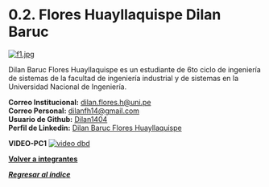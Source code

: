 # 0.2. Flores Huayllaquispe Dilan Baruc

[![f1.jpg](https://i.postimg.cc/Jh3cW5nN/f1.jpg)](https://postimg.cc/GB2sFYvt)

Dilan Baruc Flores Huayllaquispe es un estudiante de 6to ciclo de ingeniería de sistemas de la facultad de ingeniería industrial y de sistemas en la Universidad Nacional de Ingeniería.

**Correo Institucional:** dilan.flores.h@uni.pe\
**Correo Personal:** dilanfh14@gmail.com\
**Usuario de Github:** [Dilan1404](https://github.com/Dilan1404)\
**Perfil de Linkedin:** [Dilan Baruc Flores Huayllaquispe](https://www.linkedin.com/in/dilan-baruc-flores-huayllaquispe-3a09242a3/)

**VIDEO-PC1**
[![video dbd]()]([https://youtu.be/sIpcY1Zs558](https://youtu.be/vrTKNTZ76XY?si=VAGAblhabT9cjyuf))


**[Volver a integrantes](../../0/0.md)**

***[Regresar al índice](../../README.md)***

